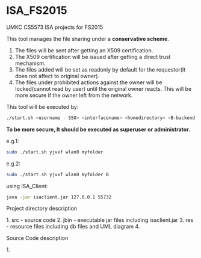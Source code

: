 # ISA_FS2015
UMKC CS5573 ISA projects for FS2015

This tool manages the file sharing under a <b>conservative scheme</b>.

1. The files will be sent after getting an X509 certification.
2. The X509 certification will be issued after getting a direct trust mechanism.
3. The files added will be set as readonly by default for the requestor(It does not affect to original owner).
4. The files under prohibited actions against the owner will be locked(cannot read by user) until the original owner reacts. This will be more secure if the owner left from the network.

This tool will be executed by:

```sh
./start.sh <username - SSO> <interfacename> <homedirectory> <B-backend mode>
```

<p><b>To be more secure, It should be executed as superuser or administrator.</b></p>
<p>e.g.1:</p>

```sh
sudo ./start.sh yjvxf wlan0 myfolder
```

<p>e.g.2:</p>

```sh
sudo ./start.sh yjvxf wlan0 myfolder B
```

<p>using ISA_Client:</p>

```sh
java -jar isaclient.jar 127.0.0.1 55732
```
<p> Project directory description</p>
1. src - source code
2. jbin - executable jar files including isaclient.jar
3. res - resource files including db files and UML diagram
4. 

<p> Source Code description </p>
1. 
